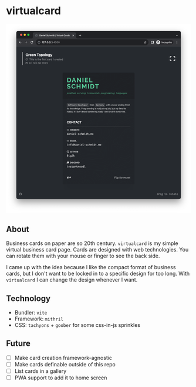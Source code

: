 # virtualcard

![Screenshot](.github/screenshot.png)

## About

Business cards on paper are so 20th century. ``virtualcard`` is my simple virtual business card page. Cards are designed with web technologies. You can rotate them with your mouse or finger to see the back side.

I came up with the idea because I like the compact format of business cards, but I don't want to be locked in to a specific design for too long. With ``virtualcard`` I can change the design whenever I want.

## Technology

- Bundler: ``vite``
- Framework: ``mithril``
- CSS: ``tachyons`` + ``goober`` for some css-in-js sprinkles

## Future

- [ ] Make card creation framework-agnostic
- [ ] Make cards definable outside of this repo
- [ ] List cards in a gallery
- [ ] PWA support to add it to home screen